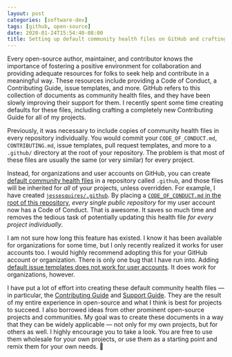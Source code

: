 ```yaml
---
layout: post
categories: [software-dev]
tags: [github, open-source]
date: 2020-01-24T15:54:40-08:00
title: Setting up default community health files on GitHub and crafting a thorough Contributing Guide for any open-source project
---
```


Every open-source author, maintainer, and contributor knows the importance of fostering a positive environment for collaboration and providing adequate resources for folks to seek help and contribute in a meaningful way. These resources include providing a Code of Conduct, a Contributing Guide, issue templates, and more. GitHub refers to this collection of documents as community health files, and they have been slowly improving their support for them. I recently spent some time creating defaults for these files, including crafting a completely new Contributing Guide for all of my projects.

<!--excerpt-->

Previously, it was necessary to include copies of community health files in every repository individually. You would commit your `CODE_OF_CONDUCT.md`, `CONTRIBUTING.md`, issue templates, pull request templates, and more to a `.github/` directory at the root of your repository. The problem is that most of these files are usually the same (or very similar) for every project.

Instead, for organizations and user accounts on GitHub, you can create [default community health files](https://help.github.com/en/github/building-a-strong-community/creating-a-default-community-health-file) in a repository called `.github`, and those files will be inherited for *all* of your projects, unless overridden. For example, I have created [`jessesquires/.github`](https://github.com/jessesquires/.github). By placing a [`CODE_OF_CONDUCT.md` in the root of this repository](https://github.com/jessesquires/.github/blob/master/CODE_OF_CONDUCT.md), *every single public repository* for my user account now has a Code of Conduct. That is awesome. It saves so much time and removes the tedious task of potentially updating this health file *for every project individually*.

I am not sure how long this feature has existed. I know it has been available for organizations for some time, but I only recently realized it works for user accounts too. I would highly recommend adopting this for your GitHub account or organization. There is only one bug that I have run into. Adding [default issue templates does not work for user accounts](https://github.community/t5/How-to-use-Git-and-GitHub/Default-community-files-ignores-issue-templates/m-p/43809#M10113). It does work for organizations, however.

I have put a lot of effort into creating these default community health files &mdash; in particular, the [Contributing Guide](https://github.com/jessesquires/.github/blob/master/CONTRIBUTING.md) and [Support Guide](https://github.com/jessesquires/.github/blob/master/SUPPORT.md). They are the result of my entire experience in open-source and what I think is best for projects to succeed. I also borrowed ideas from other prominent open-source projects and communities. My goal was to create these documents in a way that they can be widely applicable &mdash; not only for my own projects, but for others as well. I highly encourage you to take a look. You are free to use them wholesale for your own projects, or use them as a starting point and remix them for your own needs. 🖤
